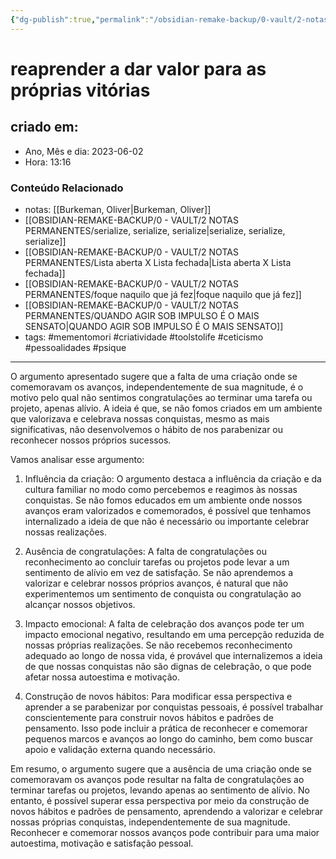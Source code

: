 ```yaml
---
{"dg-publish":true,"permalink":"/obsidian-remake-backup/0-vault/2-notas-permanentes/reaprender-a-dar-valor-para-as-proprias-vitorias/","tags":["permanente","mementomori","criatividade","toolstolife","ceticismo","pessoalidades","psique"],"dgHomeLink":true,"dgShowLocalGraph":true,"dgShowFileTree":true,"dgEnableSearch":true,"noteIcon":""}
---
```


# reaprender a dar valor para as próprias vitórias

## criado em: 
-  Ano, Mês e dia: 2023-06-02
- Hora: 13:16

### Conteúdo Relacionado
- notas: [[Burkeman, Oliver\|Burkeman, Oliver]]
- [[OBSIDIAN-REMAKE-BACKUP/0 - VAULT/2 NOTAS PERMANENTES/serialize, serialize, serialize\|serialize, serialize, serialize]]
- [[OBSIDIAN-REMAKE-BACKUP/0 - VAULT/2 NOTAS PERMANENTES/Lista aberta X Lista fechada\|Lista aberta X Lista fechada]]
- [[OBSIDIAN-REMAKE-BACKUP/0 - VAULT/2 NOTAS PERMANENTES/foque naquilo que já fez\|foque naquilo que já fez]]
- [[OBSIDIAN-REMAKE-BACKUP/0 - VAULT/2 NOTAS PERMANENTES/QUANDO AGIR SOB IMPULSO É O MAIS SENSATO\|QUANDO AGIR SOB IMPULSO É O MAIS SENSATO]]
- tags: #mementomori #criatividade #toolstolife #ceticismo #pessoalidades  #psique 
---

O argumento apresentado sugere que a falta de uma criação onde se comemoravam os avanços, independentemente de sua magnitude, é o motivo pelo qual não sentimos congratulações ao terminar uma tarefa ou projeto, apenas alívio. A ideia é que, se não fomos criados em um ambiente que valorizava e celebrava nossas conquistas, mesmo as mais significativas, não desenvolvemos o hábito de nos parabenizar ou reconhecer nossos próprios sucessos.

Vamos analisar esse argumento:

1. Influência da criação:
O argumento destaca a influência da criação e da cultura familiar no modo como percebemos e reagimos às nossas conquistas. Se não fomos educados em um ambiente onde nossos avanços eram valorizados e comemorados, é possível que tenhamos internalizado a ideia de que não é necessário ou importante celebrar nossas realizações.

2. Ausência de congratulações:
A falta de congratulações ou reconhecimento ao concluir tarefas ou projetos pode levar a um sentimento de alívio em vez de satisfação. Se não aprendemos a valorizar e celebrar nossos próprios avanços, é natural que não experimentemos um sentimento de conquista ou congratulação ao alcançar nossos objetivos.

3. Impacto emocional:
A falta de celebração dos avanços pode ter um impacto emocional negativo, resultando em uma percepção reduzida de nossas próprias realizações. Se não recebemos reconhecimento adequado ao longo de nossa vida, é provável que internalizemos a ideia de que nossas conquistas não são dignas de celebração, o que pode afetar nossa autoestima e motivação.

4. Construção de novos hábitos:
Para modificar essa perspectiva e aprender a se parabenizar por conquistas pessoais, é possível trabalhar conscientemente para construir novos hábitos e padrões de pensamento. Isso pode incluir a prática de reconhecer e comemorar pequenos marcos e avanços ao longo do caminho, bem como buscar apoio e validação externa quando necessário.

Em resumo, o argumento sugere que a ausência de uma criação onde se comemoravam os avanços pode resultar na falta de congratulações ao terminar tarefas ou projetos, levando apenas ao sentimento de alívio. No entanto, é possível superar essa perspectiva por meio da construção de novos hábitos e padrões de pensamento, aprendendo a valorizar e celebrar nossas próprias conquistas, independentemente de sua magnitude. Reconhecer e comemorar nossos avanços pode contribuir para uma maior autoestima, motivação e satisfação pessoal.